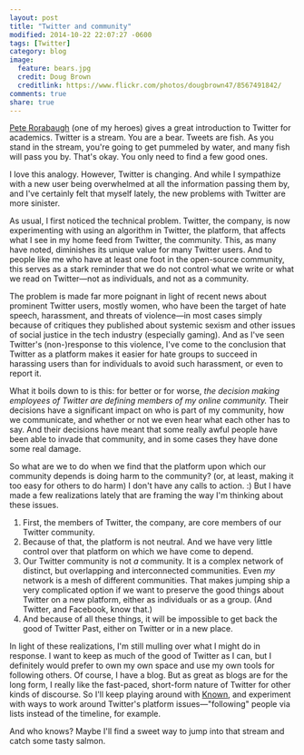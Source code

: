 ```yaml
---
layout: post
title: "Twitter and community"
modified: 2014-10-22 22:07:27 -0600
tags: [Twitter]
category: blog
image:
  feature: bears.jpg
  credit: Doug Brown
  creditlink: https://www.flickr.com/photos/dougbrown47/8567491842/
comments: true
share: true
---
```


[Pete Rorabaugh](https://twitter.com/allistelling) (one of my heroes) gives a great introduction to Twitter for academics. Twitter is a stream. You are a bear. Tweets are fish. As you stand in the stream, you're going to get pummeled by water, and many fish will pass you by. That's okay. You only need to find a few good ones.

I love this analogy. However, Twitter is changing. And while I sympathize with a new user being overwhelmed at all the information passing them by, and I've certainly felt that myself lately, the new problems with Twitter are more sinister.

As usual, I first noticed the technical problem. Twitter, the company, is now experimenting with using an algorithm in Twitter, the platform, that affects what I see in my home feed from Twitter, the community. This, as many have noted, diminishes its unique value for many Twitter users. And to people like me who have at least one foot in the open-source community, this serves as a stark reminder that we do not control what we write or what we read on Twitter—not as individuals, and not as a community.

The problem is made far more poignant in light of recent news about prominent Twitter users, mostly women, who have been the target of hate speech, harassment, and threats of violence—in most cases simply because of critiques they published about systemic sexism and other issues of social justice in the tech industry (especially gaming). And as I've seen Twitter's (non-)response to this violence, I've come to the conclusion that Twitter as a platform makes it easier for hate groups to succeed in harassing users than for individuals to avoid such harassment, or even to report it. 

What it boils down to is this: for better or for worse, *the decision making employees of Twitter are defining members of my online community.* Their decisions have a significant impact on who is part of my community, how we communicate, and whether or not we even hear what each other has to say. And their decisions have meant that some really awful people have been able to invade that community, and in some cases they have done some real damage.

So what are we to do when we find that the platform upon which our community depends is doing harm to the community? (or, at least, making it too easy for others to do harm) I don't have any calls to action. :) But I have made a few realizations lately that are framing the way I'm thinking about these issues.

1. First, the members of Twitter, the company, are core members of our Twitter community.  
2. Because of that, the platform is not neutral. And we have very little control over that platform on which we have come to depend.  
3. Our Twitter community is not *a* community. It is a complex network of distinct, but overlapping and interconnected communities. Even *my* network is a mesh of different communities. That makes jumping ship a very complicated option if we want to preserve the good things about Twitter on a new platform, either as individuals or as a group. (And Twitter, and Facebook, know that.)  
4. And because of all these things, it will be impossible to get back the good of Twitter Past, either on Twitter or in a new place.

In light of these realizations, I'm still mulling over what I might do in response. I want to keep as much of the good of Twitter as I can, but I definitely would prefer to own my own space and use my own tools for following others. Of course, I have a blog. But as great as blogs are for the long form, I really like the fast-paced, short-form nature of Twitter for other kinds of discourse. So I'll keep playing around with [Known](http://krisshaffer.withknown.com), and experiment with ways to work around Twitter's platform issues—"following" people via lists instead of the timeline, for example. 

And who knows? Maybe I'll find a sweet way to jump into that stream and catch some tasty salmon.


